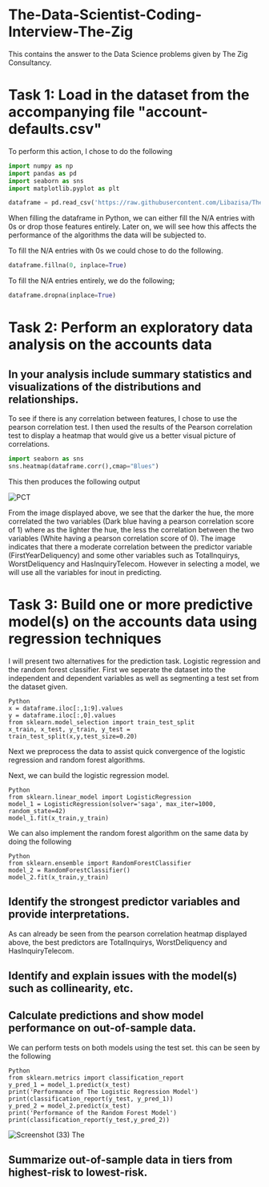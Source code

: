 # The-Data-Scientist-Coding-Interview-The-Zig
This contains the answer to the Data Science problems given by The Zig Consultancy.
# Task 1: Load in the dataset from the accompanying file "account-defaults.csv"
To perform this action, I chose to do the following

```Python
import numpy as np
import pandas as pd
import seaborn as sns
import matplotlib.pyplot as plt

dataframe = pd.read_csv('https://raw.githubusercontent.com/Libazisa/The-Zig-Coding-Interview-DataScience/master/account-defaults.csv')
```
When filling the dataframe in Python, we can either fill the N/A entries with 0s or drop those features entirely. Later on, we will see how this affects the performance of the algorithms the data will be subjected to. 

To fill the N/A entries with 0s we could chose to do the following.
```Python 
dataframe.fillna(0, inplace=True)
```

To fill the N/A entries entirely, we do the following;

```Python
dataframe.dropna(inplace=True)
```

# Task 2: Perform an exploratory data analysis on the accounts data
## In your analysis include summary statistics and visualizations of the distributions and relationships.
To see if there is any correlation between features, I chose to use the pearson correlation test. I then used the results of the Pearson correlation test to display a heatmap that would give us a better visual picture of correlations. 

```Python
import seaborn as sns
sns.heatmap(dataframe.corr(),cmap="Blues")
```
This then produces the following output

![PCT](https://user-images.githubusercontent.com/34988914/120101211-40437900-c145-11eb-8ea8-d5f12efe031e.png)

From the image displayed above, we see that the darker the hue, the more correlated the two variables (Dark blue having a pearson correlation score of 1) where as the lighter the hue, the less the correlation between the two variables (White having a pearson correlation score of 0). The image indicates that there a moderate correlation between the predictor variable (FirstYearDeliquency) and some other variables such as TotalInquirys, WorstDeliquency and HasInquiryTelecom. However in selecting a model, we will use all the variables for inout in predicting. 

# Task 3: Build one or more predictive model(s) on the accounts data using regression techniques
I will present two alternatives for the prediction task. Logistic regression and the random forest classifier. First we seperate the dataset into the independent and dependent variables as well as segmenting a test set from the dataset given. 
```
Python
x = dataframe.iloc[:,1:9].values
y = dataframe.iloc[:,0].values
from sklearn.model_selection import train_test_split
x_train, x_test, y_train, y_test = train_test_split(x,y,test_size=0.20)
```
Next we preprocess the data to assist quick convergence of the logistic regression and random forest algorithms.

Next, we can build the logistic regression model.
```
Python
from sklearn.linear_model import LogisticRegression
model_1 = LogisticRegression(solver='saga', max_iter=1000, random_state=42)
model_1.fit(x_train,y_train)
```
We can also implement the random forest algorithm on the same data by doing the following
```
Python
from sklearn.ensemble import RandomForestClassifier
model_2 = RandomForestClassifier()
model_2.fit(x_train,y_train)
```
## Identify the strongest predictor variables and provide interpretations.
As can already be seen from the pearson correlation heatmap displayed above, the best predictors are TotalInquirys, WorstDeliquency and HasInquiryTelecom. 
## Identify and explain issues with the model(s) such as collinearity, etc.
## Calculate predictions and show model performance on out-of-sample data.
We can perform tests on both models using the test set. this can be seen by the following
```
Python
from sklearn.metrics import classification_report
y_pred_1 = model_1.predict(x_test)
print('Performance of The Logistic Regression Model')
print(classification_report(y_test, y_pred_1))
y_pred_2 = model_2.predict(x_test)
print('Performance of the Random Forest Model')
print(classification_report(y_test,y_pred_2))
```
![Screenshot (33)](https://user-images.githubusercontent.com/34988914/120311147-7284e000-c2d7-11eb-8052-9439bf4af9f0.png)
The 
## Summarize out-of-sample data in tiers from highest-risk to lowest-risk.


